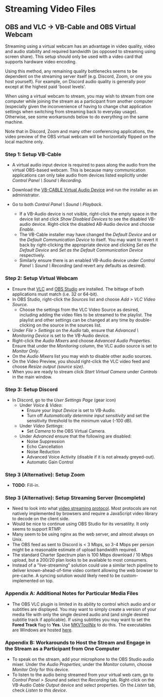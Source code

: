 # Streaming Video Files

## OBS and VLC -> VB-Cable and OBS Virtual Webcam
Streaming using a virtual webcam has an advantage in video quality, video and audio stability and required bandwidth (as opposed to streaming using screen share). This setup should only be used with a video card that supports hardware video encoding.

Using this method, any remaining quality bottlenecks seems to be dependent on the streaming server itself (e.g. Discord, Zoom, or one you host yourself). For example, on Discord audio quality is generally poor except at the highest paid 'boost levels'.

When using a virtual webcam to stream, you may wish to stream from one computer while joining the stream as a participant from another computer (especially given the inconvenience of having to change chat application settings when switching from streaming back to everyday usage). Otherwise, see some workarounds below to do everything on the same machine. 

Note that in Discord, Zoom and many other conferencing applications, the video preview of the OBS virtual webcam will be horizontally flipped on the local machine only.

### Step 1: Setup VB-Cable
* A virtual audio input device is required to pass along the audio from the virtual OBS-based webcam. This is because many communication applications can only take audio from devices listed explicitly under *Control Panel \ Sound \ Recording*.
* Download the [VB-CABLE Virtual Audio Device](https://vb-audio.com/Cable/) and run the installer as an administrator.

* Go to both *Control Panel \ Sound \ Playback*. 
  * If a VB-Audio device is not visible, right-click the empty space in the device list and click *Show Disabled Devices* to see the disabled VB-audio device. Right-click the disabled AB-Audio device and choose *Enable*.
  * The VB-Cable installer may have changed the *Default Device* and or the *Default Communication Device* to itself. You may want to revert it back by right-clicking the appropriate device and clicking *Set as the Default Device* and *Set as the Default Communication Device* respectively.
  * Similarly ensure there is an enabled VB-Audio device under *Control Panel \ Sound \ Recording* (and revert any defaults as desired).

### Step 2: Setup Virtual Webcam
* Ensure that [VLC](https://www.videolan.org/vlc/) and [OBS Studio](https://obsproject.com/) are installed. The bittage of both applications must match (i.e. 32 or 64-bit).
* In OBS Studio, right-click the *Sources* list and choose *Add > VLC Video Source*. 
  * Choose the settings from the VLC Video Source as desired, including adding the video files to be streamed to the playlist. The playlist and other settings can be changed at any time by double-clicking on the source in the sources list.
* Under *File > Settings* on the *Audio* tab, ensure that *Advanced \ Monitoring Device* is set to the VB-Audio device.
* Right-click the *Audio Mixers* and choose  *Advanced Audio Properties*. Ensure that under the *Monitoring* column, the VLC audio source is set to *Monitor Only*.
* On the *Audio Mixers* list you may wish to disable other audio sources.
* On the Video Preview, you should right-click the VLC video feed and choose *Resize output (source size)*.
* When you are ready to stream click *Start Virtual Camera* under *Controls* in the main window.

### Step 3: Setup Discord
* In Discord, go to the *User Settings Page* (gear icon)
  * Under *Voice & Video*:
    * Ensure your *Input Device* is set to VB-Audio.
    * Turn off *Automatically determine input sensitivity* and set the sensitivity threshold to the minimum value (-100 dB).
  * Under *Video Settings*:
    * Set *Camera* to the OBS Virtual Camera.
  * Under *Advanced* ensure that the following are disabled:
    * Noise Suppression
    * Echo Cancellation
    * Noise Reduction
    * Advanced Voice Activity (disable if it is not already greyed-out).
    * Automatic Gain Control
    
### Step 3 (Alternative): Setup Zoom
 * **TODO**: Fill-in.
 
### Step 3 (Alternative): Setup Streaming Server (Incomplete)
* Need to look into what [video streaming protocol](https://www.wowza.com/blog/streaming-protocols). Most protocols are not natively implemented by browsers and require a JavaScript video library to decode on the client side.
* Would be nice to continue using OBS Studio for its versatility. It only seems to support RTMP.
* Many seem to be using nginx as the web server, and almost always on Unix.
* The OBS feed as sent to Discord is < 3 Mbps, so 3-4 Mbps per person might be a reasonable estimate of upload bandwidth required.
* The standard Charter Spectrum plan is 100 Mbps download / 10 Mbps upload, but a 200/20 plan looks to be available to most consumers.
* Instead of a "live-streaming" solution could use a similar tech pipeline to deliver known-ahead-of-time video content allowing the web browser to pre-cache. A syncing solution would likely need to be custom-implemented on top.
    
### Appendix A: Additional Notes for Particular Media Files
* The OBS VLC plugin is limited in its ability to control which audio and or subtitles are displayed. You may want to simply create a version of your media file with only the single desired audio and (and single desired subtitle track if applicable).  If using subtitles you may want to set the **Fored Track** flag to **Yes**. Use [MKVToolNix](https://mkvtoolnix.download/) to do this. The executables are Windows are hosted [here](https://www.fosshub.com/MKVToolNix.html).
    
### Appendix B: Workarounds to Host the Stream and Engage in the Stream as a Participant from One Computer 
* To speak on the stream, add your microphone to the OBS Studio audio mixer. Under the *Audio Properties*, under the *Monitor* column, choose *Monitor Only* for this device.
* To listen to the audio being streamed from your virtual web cam, go to *Control Panel > Sound* and select the *Recording* tab. Right-click on the VB-Audio *Cable Output* device and select properties. On the *Listen* tab, check *Listen to this device*.

